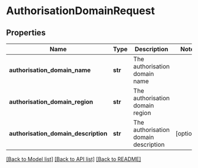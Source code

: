 # AuthorisationDomainRequest

## Properties
Name | Type | Description | Notes
------------ | ------------- | ------------- | -------------
**authorisation_domain_name** | **str** | The authorisation domain name | 
**authorisation_domain_region** | **str** | The authorisation domain region | 
**authorisation_domain_description** | **str** | The authorisation domain description | [optional] 

[[Back to Model list]](../README.md#documentation-for-models) [[Back to API list]](../README.md#documentation-for-api-endpoints) [[Back to README]](../README.md)

